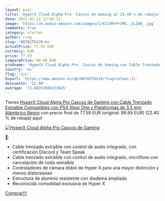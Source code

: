 ```yaml
---
layout: post
title: 'HyperX Cloud Alpha Pro  Cascos de Gaming al 22.40 % de rebaja'
date: 2021-01-12 12:56:13
image: 'https://m.media-amazon.com/images/I/41l4MrP+XML._SL200_.jpg'
comments: true
category: ofertas
author: ring
slug: 'B076GT6XJ9-es'
actualPrice: 77.59 EUR
currency: EUR
price: 77.59
comparePrice: 99.99 EUR
prodname: 'HyperX Cloud Alpha Pro  Cascos de Gaming con Cable Trenzado Extraíble  Compatibles con PS4  Xbox One y Plataformas de 3.5 mm  Alámbrico  Negro'
country: 'es'
flag: '🇪🇸'
buyurl: 'https://www.amazon.es/dp/B076GT6XJ9/?tag=tolees-21'
descuento: '22.40'
average: '73.60353846153845'
---
```


Tienes [HyperX Cloud Alpha Pro  Cascos de Gaming con Cable Trenzado Extraíble  Compatibles con PS4  Xbox One y Plataformas de 3.5 mm  Alámbrico  Negro](https://www.amazon.es/dp/B076GT6XJ9/?tag=tolees-21) con precio final de  77.59 EUR (original: 99.99 EUR) (22.40 %  de rebaja) aqui!

[![HyperX Cloud Alpha Pro  Cascos de Gaming](https://m.media-amazon.com/images/I/41l4MrP+XML._SL200_.jpg)](https://www.amazon.es/dp/B076GT6XJ9/?tag=tolees-21)

🔎:

- Cable trenzado extraíble con control de audio integrado, con certificación Discord y Team Speak
- Cable trenzado extraíble con control de audio integrado, micrófono con cancelación de ruido extraíble
- Controladores de cámara doble de Hyper X para una mayor distinción y menos distorsiones
- Estructura de aluminio resistente con diadema ampliada
- Reconocida comodidad exclusiva de Hyper X

[Comprar!!!](https://www.amazon.es/dp/B076GT6XJ9/?tag=tolees-21)
